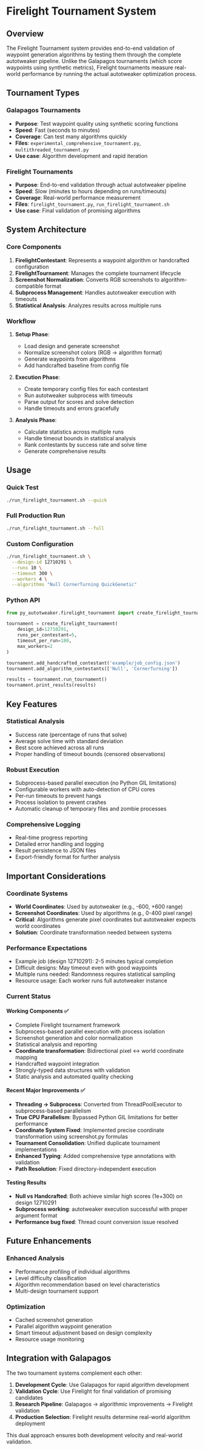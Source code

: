 # Firelight Tournament System

## Overview

The Firelight Tournament system provides end-to-end validation of waypoint generation algorithms by testing them through the complete autotweaker pipeline. Unlike the Galapagos tournaments (which score waypoints using synthetic metrics), Firelight tournaments measure real-world performance by running the actual autotweaker optimization process.

## Tournament Types

### Galapagos Tournaments
- **Purpose**: Test waypoint quality using synthetic scoring functions
- **Speed**: Fast (seconds to minutes)
- **Coverage**: Can test many algorithms quickly
- **Files**: `experimental_comprehensive_tournament.py`, `multithreaded_tournament.py`
- **Use case**: Algorithm development and rapid iteration

### Firelight Tournaments  
- **Purpose**: End-to-end validation through actual autotweaker pipeline
- **Speed**: Slow (minutes to hours depending on runs/timeouts)
- **Coverage**: Real-world performance measurement
- **Files**: `firelight_tournament.py`, `run_firelight_tournament.sh`
- **Use case**: Final validation of promising algorithms

## System Architecture

### Core Components

1. **FirelightContestant**: Represents a waypoint algorithm or handcrafted configuration
2. **FirelightTournament**: Manages the complete tournament lifecycle
3. **Screenshot Normalization**: Converts RGB screenshots to algorithm-compatible format
4. **Subprocess Management**: Handles autotweaker execution with timeouts
5. **Statistical Analysis**: Analyzes results across multiple runs

### Workflow

1. **Setup Phase**:
   - Load design and generate screenshot
   - Normalize screenshot colors (RGB → algorithm format)
   - Generate waypoints from algorithms
   - Add handcrafted baseline from config file

2. **Execution Phase**:
   - Create temporary config files for each contestant
   - Run autotweaker subprocess with timeouts
   - Parse output for scores and solve detection
   - Handle timeouts and errors gracefully

3. **Analysis Phase**:
   - Calculate statistics across multiple runs
   - Handle timeout bounds in statistical analysis
   - Rank contestants by success rate and solve time
   - Generate comprehensive results

## Usage

### Quick Test
```bash
./run_firelight_tournament.sh --quick
```

### Full Production Run
```bash
./run_firelight_tournament.sh --full
```

### Custom Configuration
```bash
./run_firelight_tournament.sh \
  --design-id 12710291 \
  --runs 10 \
  --timeout 300 \
  --workers 4 \
  --algorithms "Null CornerTurning QuickGenetic"
```

### Python API
```python
from py_autotweaker.firelight_tournament import create_firelight_tournament

tournament = create_firelight_tournament(
    design_id=12710291,
    runs_per_contestant=5,
    timeout_per_run=180,
    max_workers=2
)

tournament.add_handcrafted_contestant('example/job_config.json')
tournament.add_algorithm_contestants(['Null', 'CornerTurning'])

results = tournament.run_tournament()
tournament.print_results(results)
```

## Key Features

### Statistical Analysis
- Success rate (percentage of runs that solve)
- Average solve time with standard deviation
- Best score achieved across all runs
- Proper handling of timeout bounds (censored observations)

### Robust Execution
- Subprocess-based parallel execution (no Python GIL limitations)
- Configurable workers with auto-detection of CPU cores
- Per-run timeouts to prevent hangs
- Process isolation to prevent crashes
- Automatic cleanup of temporary files and zombie processes

### Comprehensive Logging
- Real-time progress reporting
- Detailed error handling and logging
- Result persistence to JSON files
- Export-friendly format for further analysis

## Important Considerations

### Coordinate Systems
- **World Coordinates**: Used by autotweaker (e.g., -600, +600 range)
- **Screenshot Coordinates**: Used by algorithms (e.g., 0-400 pixel range)
- **Critical**: Algorithms generate pixel coordinates but autotweaker expects world coordinates
- **Solution**: Coordinate transformation needed between systems

### Performance Expectations
- Example job (design 12710291): 2-5 minutes typical completion
- Difficult designs: May timeout even with good waypoints
- Multiple runs needed: Randomness requires statistical sampling
- Resource usage: Each worker runs full autotweaker instance

### Current Status

#### Working Components ✅
- Complete Firelight tournament framework
- Subprocess-based parallel execution with process isolation
- Screenshot generation and color normalization
- Statistical analysis and reporting
- **Coordinate transformation**: Bidirectional pixel ↔ world coordinate mapping
- Handcrafted waypoint integration
- Strongly-typed data structures with validation
- Static analysis and automated quality checking

#### Recent Major Improvements ✅
- **Threading → Subprocess**: Converted from ThreadPoolExecutor to subprocess-based parallelism
- **True CPU Parallelism**: Bypassed Python GIL limitations for better performance
- **Coordinate System Fixed**: Implemented precise coordinate transformation using screenshot.py formulas
- **Tournament Consolidation**: Unified duplicate tournament implementations
- **Enhanced Typing**: Added comprehensive type annotations with validation
- **Path Resolution**: Fixed directory-independent execution

#### Testing Results
- **Null vs Handcrafted**: Both achieve similar high scores (1e+300) on design 12710291
- **Subprocess working**: autotweaker execution successful with proper argument format
- **Performance bug fixed**: Thread count conversion issue resolved

## Future Enhancements

### Enhanced Analysis
- Performance profiling of individual algorithms
- Level difficulty classification
- Algorithm recommendation based on level characteristics
- Multi-design tournament support

### Optimization
- Cached screenshot generation
- Parallel algorithm waypoint generation  
- Smart timeout adjustment based on design complexity
- Resource usage monitoring

## Integration with Galapagos

The two tournament systems complement each other:

1. **Development Cycle**: Use Galapagos for rapid algorithm development
2. **Validation Cycle**: Use Firelight for final validation of promising candidates
3. **Research Pipeline**: Galapagos → algorithmic improvements → Firelight validation
4. **Production Selection**: Firelight results determine real-world algorithm deployment

This dual approach ensures both development velocity and real-world validation.
